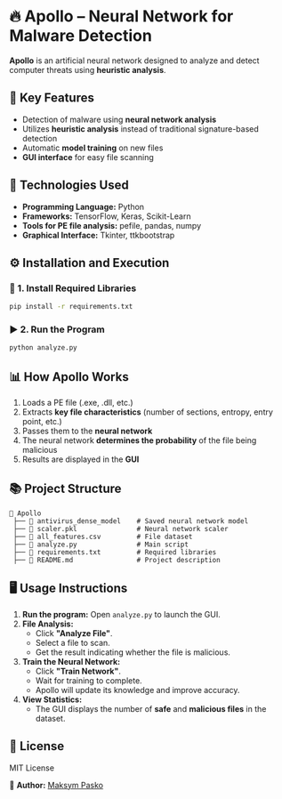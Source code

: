 # 🔥 Apollo – Neural Network for Malware Detection

**Apollo** is an artificial neural network designed to analyze and detect computer threats using **heuristic analysis**.

## 🚀 Key Features
- Detection of malware using **neural network analysis**
- Utilizes **heuristic analysis** instead of traditional signature-based detection
- Automatic **model training** on new files
- **GUI interface** for easy file scanning

## 📌 Technologies Used
- **Programming Language:** Python
- **Frameworks:** TensorFlow, Keras, Scikit-Learn
- **Tools for PE file analysis:** pefile, pandas, numpy
- **Graphical Interface:** Tkinter, ttkbootstrap

## ⚙️ Installation and Execution

### 🔧 1. Install Required Libraries
```bash
pip install -r requirements.txt
```

### ▶️ 2. Run the Program
```bash
python analyze.py
```

## 📊 How Apollo Works
1. Loads a PE file (.exe, .dll, etc.)
2. Extracts **key file characteristics** (number of sections, entropy, entry point, etc.)
3. Passes them to the **neural network**
4. The neural network **determines the probability** of the file being malicious
5. Results are displayed in the **GUI**

## 📚 Project Structure
```
📂 Apollo  
 ├── 📂 antivirus_dense_model    # Saved neural network model
 ├── 📜 scaler.pkl               # Neural network scaler
 ├── 📜 all_features.csv         # File dataset  
 ├── 📜 analyze.py               # Main script
 ├── 📜 requirements.txt         # Required libraries  
 ├── 📜 README.md                # Project description  
```

## 🖥 Usage Instructions
1. **Run the program:** Open `analyze.py` to launch the GUI.
2. **File Analysis:**
   - Click **"Analyze File"**.
   - Select a file to scan.
   - Get the result indicating whether the file is malicious.
3. **Train the Neural Network:**
   - Click **"Train Network"**.
   - Wait for training to complete.
   - Apollo will update its knowledge and improve accuracy.
4. **View Statistics:**
   - The GUI displays the number of **safe** and **malicious files** in the dataset.

## 📜 License
MIT License

📌 **Author:** [Maksym Pasko](https://github.com/Wiloll)

